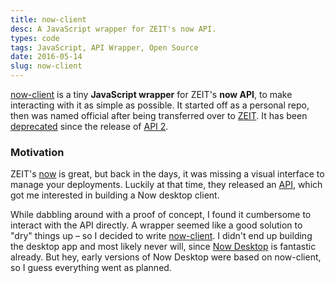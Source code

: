 ```yaml
---
title: now-client
desc: A JavaScript wrapper for ZEIT's now API.
types: code
tags: JavaScript, API Wrapper, Open Source
date: 2016-05-14
slug: now-client
---
```


[now-client](https://github.com/zeit/now-client) is a tiny **JavaScript wrapper** for ZEIT's **now API**, to make interacting with it as simple as possible. It started off as a personal repo, then was named official after being transferred over to [ZEIT](https://github.com/zeit). It has been [deprecated](https://zeit.co/blog/api-2#the-future-of-now-client) since the release of [API 2](https://zeit.co/blog/api-2).

### Motivation

ZEIT's [now](https://zeit.co/now) is great, but back in the days, it was missing a visual interface to manage your deployments. Luckily at that time, they released an [API](https://zeit.co/api), which got me interested in building a Now desktop client.

While dabbling around with a proof of concept, I found it cumbersome to interact with the API directly. A wrapper seemed like a good solution to "dry" things up – so I decided to write [now-client](https://github.com/zeit/now-client). I didn't end up building the desktop app and most likely never will, since [Now Desktop](https://zeit.co/download) is fantastic already. But hey, early versions of Now Desktop were based on now-client, so I guess everything went as planned.
